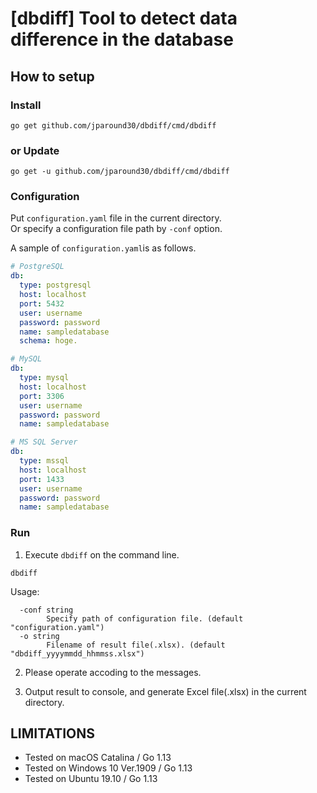 # [dbdiff] Tool to detect data difference in the database

## How to setup
### Install
```
go get github.com/jparound30/dbdiff/cmd/dbdiff
```
### or Update
```
go get -u github.com/jparound30/dbdiff/cmd/dbdiff
```

### Configuration
Put `configuration.yaml` file in the current directory.  
Or specify a configuration file path by `-conf` option. 

A sample of `configuration.yaml`is as follows.

```yaml
# PostgreSQL
db:
  type: postgresql
  host: localhost
  port: 5432
  user: username
  password: password
  name: sampledatabase
  schema: hoge.

# MySQL
db:
  type: mysql
  host: localhost
  port: 3306
  user: username
  password: password
  name: sampledatabase

# MS SQL Server
db:
  type: mssql
  host: localhost
  port: 1433
  user: username
  password: password
  name: sampledatabase
```
### Run
1. Execute `dbdiff` on the command line.
```
dbdiff
```
Usage:
```
  -conf string
        Specify path of configuration file. (default "configuration.yaml")
  -o string
        Filename of result file(.xlsx). (default "dbdiff_yyyymmdd_hhmmss.xlsx")
```
2. Please operate accoding to the messages.

3. Output result to console, and generate Excel file(.xlsx) in the current directory.

## LIMITATIONS
- Tested on macOS Catalina / Go 1.13
- Tested on Windows 10 Ver.1909 / Go 1.13
- Tested on Ubuntu 19.10  / Go 1.13
